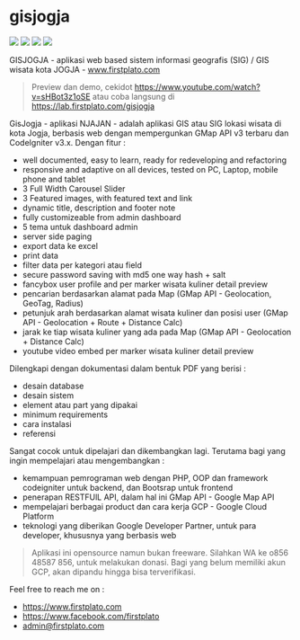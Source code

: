 # gisjogja

<img src="https://img.shields.io/badge/project_codename-spbe-blue" /> <img src="https://img.shields.io/badge/developer-diskominfo_ranger-red" /> <img src="https://img.shields.io/badge/lab-bidang_tki_diskominfo_sidoarjo-green" /> <img src="https://img.shields.io/badge/version-1.0.a-magenta" /> 

GISJOGJA - aplikasi web based sistem informasi geografis (SIG) / GIS wisata kota JOGJA - www.firstplato.com

> Preview dan demo, cekidot https://www.youtube.com/watch?v=sHBot3z1oSE atau coba langsung di https://lab.firstplato.com/gisjogja

GisJogja - aplikasi NJAJAN - adalah aplikasi GIS atau SIG lokasi wisata di kota Jogja, berbasis web dengan mempergunkan GMap API v3 terbaru dan CodeIgniter v3.x. Dengan fitur :
- well documented, easy to learn, ready for redeveloping and refactoring
- responsive and adaptive on all devices, tested on PC, Laptop, mobile phone and tablet
- 3 Full Width Carousel Slider
- 3 Featured images, with featured text and link
- dynamic title, description and footer note
- fully customizeable from admin dashboard
- 5 tema untuk dashboard admin
- server side paging
- export data ke excel
- print data
- filter data per kategori atau field
- secure password saving with md5 one way hash + salt
- fancybox user profile and per marker wisata kuliner detail preview
- pencarian berdasarkan alamat pada Map (GMap API - Geolocation, GeoTag, Radius)
- petunjuk arah berdasarkan alamat wisata kuliner dan posisi user (GMap API - Geolocation + Route + Distance Calc)
- jarak ke tiap wisata kuliner yang ada pada Map (GMap API - Geolocation + Distance Calc)
- youtube video embed per marker wisata kuliner detail preview

Dilengkapi dengan dokumentasi dalam bentuk PDF yang berisi :
- desain database
- desain sistem
- element atau part yang dipakai
- minimum requirements
- cara instalasi
- referensi

Sangat cocok untuk dipelajari dan dikembangkan lagi. Terutama bagi yang ingin mempelajari atau mengembangkan :
- kemampuan pemrograman web dengan PHP, OOP dan framework codeigniter untuk backend, dan Bootsrap untuk frontend
- penerapan RESTFUlL API, dalam hal ini GMap API - Google Map API
- mempelajari berbagai product dan cara kerja GCP - Google Cloud Platform
- teknologi yang diberikan Google Developer Partner, untuk para developer, khususnya yang berbasis web

> Aplikasi ini opensource namun bukan freeware. Silahkan WA ke o856 48587 856, untuk melakukan donasi. Bagi yang belum memiliki akun GCP, akan dipandu hingga bisa terverifikasi.

Feel free to reach me on :
- https://www.firstplato.com
- https://www.facebook.com/firstplato
- admin@firstplato.com
